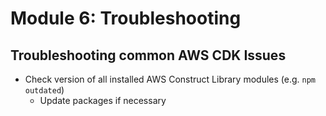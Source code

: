 # Module 6: Troubleshooting

## Troubleshooting common AWS CDK Issues

- Check version of all installed AWS Construct Library modules (e.g. `npm outdated`)
  - Update packages if necessary
